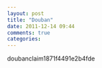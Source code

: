 ```yaml
---
layout: post
title: "Douban"
date: 2011-12-14 09:44
comments: true
categories: 
---
```


doubanclaim1871f4491e2b4fde
